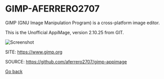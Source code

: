# GIMP-AFERRERO2707

 GIMP (GNU Image Manipulation Program) is a cross-platform image editor.
 
 This is the Unofficial AppiMage, version 2.10.25 from GIT.
 
 ![Screenshot](https://user-images.githubusercontent.com/6229237/86013349-57528600-ba1f-11ea-8e72-e8c01aee5727.png)
 
 SITE: https://www.gimp.org

 SOURCE: https://github.com/aferrero2707/gimp-appimage

 [Go back](https://portable-linux-apps.github.io/apps.html)
